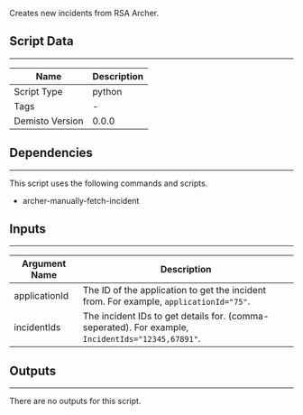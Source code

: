 Creates new incidents from RSA Archer.

## Script Data
---

| **Name** | **Description** |
| --- | --- |
| Script Type | python |
| Tags | - |
| Demisto Version | 0.0.0 |

## Dependencies
---
This script uses the following commands and scripts.
* archer-manually-fetch-incident

## Inputs
---

| **Argument Name** | **Description** |
| --- | --- |
| applicationId | The ID of the application to get the incident from. For example, `applicationId="75"`. |
| incidentIds | The incident IDs to get details for. (comma-seperated). For example, `IncidentIds="12345,67891"`.  |

## Outputs
---
There are no outputs for this script.
